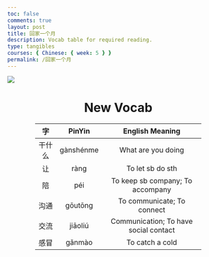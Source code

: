 ```yaml
---
toc: false
comments: true
layout: post
title: 回家一个月
description: Vocab table for required reading.
type: tangibles
courses: { Chinese: { week: 5 } }
permalink: /回家一个月
---
```


<img src="{{site.baseurl}}/images/回家一个月.png">

<h1 style="text-align:center">New Vocab</h1>
<table style="margin:auto; width:75%; text-align:center;">
    <thead>
    <tr>
        <th>字</th>
        <th>PinYin</th>
        <th>English Meaning</th>
    </tr>
    </thead>
    <tbody>
    <tr>
        <td>干什么</td>
        <td>gànshénme</td>
        <td>What are you doing</td>
    </tr>
    <tr>
        <td>让</td>
        <td>ràng</td>
        <td>To let sb do sth</td>
    </tr>
    <tr>
        <td>陪</td>
        <td>péi</td>
        <td>To keep sb company; To accompany</td>
    </tr>
    <tr>
        <td>沟通</td>
        <td>gōutōng</td>
        <td>To communicate; To connect</td>
    </tr>
    <tr>
        <td>交流</td>
        <td>jiāoliú</td>
        <td>Communication; To have social contact</td>
    </tr>
    <tr>
        <td>感冒</td>
        <td>gǎnmào</td>
        <td>To catch a cold</td>
    </tr>
    </tbody>
</table>
